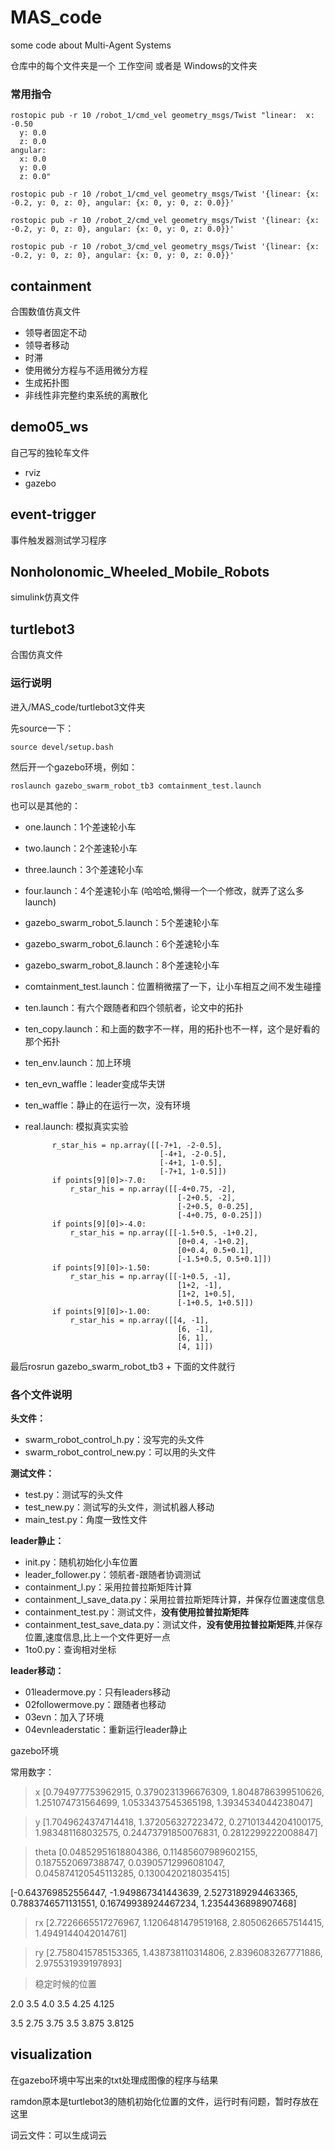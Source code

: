 # MAS_code
some code about Multi-Agent Systems

仓库中的每个文件夹是一个 工作空间 或者是 Windows的文件夹

### 常用指令
```
rostopic pub -r 10 /robot_1/cmd_vel geometry_msgs/Twist "linear:  x: -0.50
  y: 0.0
  z: 0.0
angular:
  x: 0.0
  y: 0.0
  z: 0.0"
```
```
rostopic pub -r 10 /robot_1/cmd_vel geometry_msgs/Twist '{linear: {x: -0.2, y: 0, z: 0}, angular: {x: 0, y: 0, z: 0.0}}'
```
```
rostopic pub -r 10 /robot_2/cmd_vel geometry_msgs/Twist '{linear: {x: -0.2, y: 0, z: 0}, angular: {x: 0, y: 0, z: 0.0}}'
```
```
rostopic pub -r 10 /robot_3/cmd_vel geometry_msgs/Twist '{linear: {x: -0.2, y: 0, z: 0}, angular: {x: 0, y: 0, z: 0.0}}'
```

## containment
合围数值仿真文件
- 领导者固定不动
- 领导者移动
- 时滞
- 使用微分方程与不适用微分方程
- 生成拓扑图
- 非线性非完整约束系统的离散化

## demo05_ws
自己写的独轮车文件
- rviz
- gazebo

## event-trigger
事件触发器测试学习程序

## Nonholonomic_Wheeled_Mobile_Robots
simulink仿真文件

## turtlebot3
合围仿真文件

### 运行说明
进入/MAS_code/turtlebot3文件夹

先source一下：

```
source devel/setup.bash
```
然后开一个gazebo环境，例如：
```
roslaunch gazebo_swarm_robot_tb3 comtainment_test.launch 
```
也可以是其他的：

- one.launch：1个差速轮小车
- two.launch：2个差速轮小车
- three.launch：3个差速轮小车
- four.launch：4个差速轮小车 (哈哈哈,懒得一个一个修改，就弄了这么多launch)
- gazebo_swarm_robot_5.launch：5个差速轮小车
- gazebo_swarm_robot_6.launch：6个差速轮小车
- gazebo_swarm_robot_8.launch：8个差速轮小车
- comtainment_test.launch：位置稍微摆了一下，让小车相互之间不发生碰撞
- ten.launch：有六个跟随者和四个领航者，论文中的拓扑
- ten_copy.launch：和上面的数字不一样，用的拓扑也不一样，这个是好看的那个拓扑
- ten_env.launch：加上环境
- ten_evn_waffle：leader变成华夫饼
- ten_waffle：静止的在运行一次，没有环境
- real.launch: 模拟真实实验


            r_star_his = np.array([[-7+1, -2-0.5], 
                                    [-4+1, -2-0.5], 
                                    [-4+1, 1-0.5],
                                    [-7+1, 1-0.5]])
            if points[9][0]>-7.0:
                r_star_his = np.array([[-4+0.75, -2], 
                                        [-2+0.5, -2], 
                                        [-2+0.5, 0-0.25],
                                        [-4+0.75, 0-0.25]])
            if points[9][0]>-4.0:
                r_star_his = np.array([[-1.5+0.5, -1+0.2], 
                                        [0+0.4, -1+0.2], 
                                        [0+0.4, 0.5+0.1],
                                        [-1.5+0.5, 0.5+0.1]])
            if points[9][0]>-1.50:
                r_star_his = np.array([[-1+0.5, -1], 
                                        [1+2, -1], 
                                        [1+2, 1+0.5],
                                        [-1+0.5, 1+0.5]])
            if points[9][0]>-1.00:
                r_star_his = np.array([[4, -1], 
                                        [6, -1], 
                                        [6, 1],
                                        [4, 1]])

最后rosrun gazebo_swarm_robot_tb3 + 下面的文件就行

### 各个文件说明
**头文件：**
- swarm_robot_control_h.py：没写完的头文件
- swarm_robot_control_new.py：可以用的头文件

**测试文件：**
- test.py：测试写的头文件
- test_new.py：测试写的头文件，测试机器人移动
- main_test.py：角度一致性文件

**leader静止：**
- init.py：随机初始化小车位置
- leader_follower.py：领航者-跟随者协调测试
- containment_l.py：采用拉普拉斯矩阵计算
- containment_l_save_data.py：采用拉普拉斯矩阵计算，并保存位置速度信息
- containment_test.py：测试文件，**没有使用拉普拉斯矩阵**
- containment_test_save_data.py：测试文件，**没有使用拉普拉斯矩阵**,并保存位置,速度信息,比上一个文件更好一点
- 1to0.py：查询相对坐标

**leader移动：**
- 01leadermove.py：只有leaders移动
- 02followermove.py：跟随者也移动
- 03evn：加入了环境
- 04evnleaderstatic：重新运行leader静止

gazebo环境

常用数字：

> x
[0.794977753962915, 0.3790231396676309, 1.8048786399510626, 1.251074731564699, 1.0533437545365198, 1.3934534044238047]

> y
[1.7049624374714418, 1.372056327223472, 0.27101344204100175, 1.983481168032575, 0.24473791850076831, 0.2812299222008847]

> theta
[0.04852951618804386, 0.11485607989602155, 0.1875520697388747, 0.03905712996081047, 0.045874120545113285, 0.1300420218035415]

[-0.643769852556447, -1.949867341443639, 2.5273189294463365, 0.7883746571131551, 0.16749938924467234, 1.2354436898907468]

> rx
[2.7226665517276967, 1.1206481479519168, 2.8050626657514415, 1.4949144042014761]

> ry
[2.7580415785153365, 1.438738110314806, 2.8396083267771886, 2.975531939197893]

> 稳定时候的位置

2.0 3.5 4.0 3.5 4.25 4.125

3.5 2.75 3.75 3.5 3.875 3.8125

## visualization
在gazebo环境中写出来的txt处理成图像的程序与结果

ramdon原本是turtlebot3的随机初始化位置的文件，运行时有问题，暂时存放在这里

词云文件：可以生成词云
